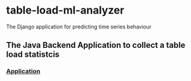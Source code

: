 # table-load-ml-analyzer
The Django application for predicting time series behaviour

## The Java Backend Application to collect a table load statistcis
### [Application](https://github.com/MatveyItis/table-load-analyzer)
